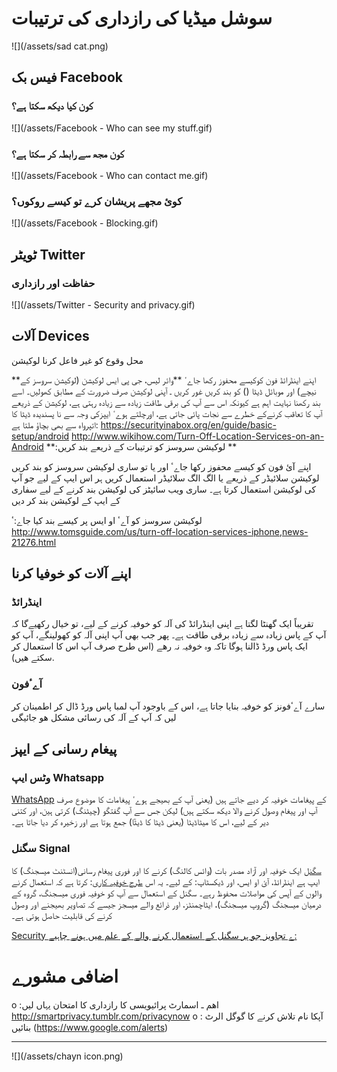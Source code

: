 # سوشل میڈیا کی رازداری کی ترتیبات

![](/assets/sad cat.png)

## فیس بک Facebook

### کون کیا دیکھ سکتا ہے؟

![](/assets/Facebook - Who can see my stuff.gif)



### کون مجھ سے رابطہ کر سکتا ہے؟
![](/assets/Facebook - Who can contact me.gif)



### کوئ مجھے پریشان کرے تو کیسے روکوں؟

![](/assets/Facebook - Blocking.gif)




## ٹویٹر Twitter

### حفاظت اور رازداری

![](/assets/Twitter - Security  and privacy.gif)



## آلات Devices
محل وقوع کو غیر فاعل کرنا لوکیشن 


**اپنے اینڈرائڈ فون کوکیسے محفوز رکھا جاےٴ
**وائر لیس، جی پی ایس لوکیشن (لوکیشن سروسز کے نیچے) اور موبائل ڈیٹا () کو بند کریں 
غور کریں ـ آپنی لوکیشن صرف ضرورت کے مطابق کھولیں۔ اسے بند رکھنا نہایت اہم ہے کیونکہ اس سے آپ کی برقی طاقت زیادہ سے زیادہ رہتی ہے، لوکیشن کے ذریعے آپ کا تعاقب کرنےکے خطرے سے نجات پائی جاتی ہے، اورچلتے ہوےٴ ایپزکی وجہ سے نا پسندیدہ ڈیٹا کا اتپرواہ سے  بھی بچاؤ ملتا ہے: https://securityinabox.org/en/guide/basic-setup/android
http://www.wikihow.com/Turn-Off-Location-Services-on-an-Android
**:لوکیشن سروسز کو ترتیبات کے ذریعے بند کریں
**

اپنے آئ فون کو کیسے محفوز رکھا جاےٴ
اور یا تو ساری لوکیشن سروسز کو بند کریں لوکیشن سلائیڈر کے ذریعے یا الگ الگ سلائیڈر استعمال کریں ہر اس ایپ کے لیے جو آپ کی لوکیشن استعمال کرتا ہے۔ ساری ویب سائیٹز کی لوکیشن بند کرنے کے لیے سفاری کے ایپ کے لوکیشن بند کر دیں

لوکیشن سروسز کو آےٴ او ایس پر کیسے بند کیا جاے:ٴ http://www.tomsguide.com/us/turn-off-location-services-iphone,news-21276.html


## اپنے آلات کو خوفیا کرنا
### اینڈرائڈ
تقریباً ایک گھنٹا لگتا ہے اپنی اینڈرائڈ کی آلہ کو خوفیہ کرنے کے لیے، تو خیال رکھیےگا کہ آپ کے پاس زیادہ سے زیادہ برقی طاقت ہے۔ پھر جب بھی آپ اپنی آلہ کو کھولینگے، آپ کو ایک پاس ورڈ ڈالنا ہوگا تاکہ وہ خوفیہ نہ رھے (اس طرح صرف آپ اس کا استعمال کر سکتے ھیں).


### آےٴفون
سارے آےٴفونز کو خوفیہ بنایا جاتا ہے، اس کے باوجود آپ لمبا پاس ورڈ ڈال کر اطمینان کر لیں کہ آپ کے آلہ کی رسائی مشکل ھو جائیگی



## پیغام رسانی کے ایپز
### وٹس ایپ  Whatsapp

[WhatsApp](https://www.google.com/url?q=https://www.whatsapp.com/&sa=D&ust=1478912695335000&usg=AFQjCNELf_NF1iUfscK9LNYX-2EqNpGOow)   کے پیغامات خوفیہ کر دیے جاتے ہیں (یعنی آپ کے بھیجے ہوےٴ پیغامات کا موضوع صرف آپ اور پیغام وصول کرنے والا دیکھ سکتے ہیں) لیکن جس سے آپ گفتگو (چیٹنگ) کرتی ہین، اور کتنی دیر کے لیے، اس کا میٹاڈیٹا (یعنی ڈیٹا کا ڈیٹٓا) جمع ہوتا ہے اور زخیرہ کر دیا جاتا ہے۔


### سگنل Signal

[سگنل](https://whispersystems.org) ایک خوفیہ اور آزاد مصدر بات (وائس کالنگ) کرنے کا اور فوری پیغام رسانی(انسٹنٹ میسجنگ) کا ایپ ہے اینڈرائڈ، آئ او ایس، اور ڈیکسٹاپ: کے لیے۔ یہ اس [طرح خوفیہ کاری](https://en.wikipedia.org/wiki/End-to-end_encryption): کرتا ہے کہ استعمال کرنے والوں کے آپس کی مواصلات محفوظ رہے۔ سگنل کے استعمال سے آپ کو خوفیہ فوری میسجنگ، گروہ کے درمیان میسجنگ (گروپ میسجنگ)، ایٹاچمنٹز، اور ذرائع والے میسجز جیسے کہ تصاویر بھیجنے اور وصول کرنے کی قابلیت حاصل ہوتی ہے۔


[Security ے تجاویز جو ہر سگنل کے استعمال کرنے والے کے علم میں ہونے چاہیے:
](https://theintercept.com/2016/07/02/security-tips-every-signal-user-should-know/&sa=D&ust=1478912695344000&usg=AFQjCNEg5QaQwxEpg5CJqH049_FqKIAnYA)

# اضافی مشورے

o :اھم ـ اسمارٹ پرائیویسی کا رازداری کا امتحان یہاں لیں
http://smartprivacy.tumblr.com/privacynow
o : آپکا نام تلاش کرنے کا گوگل الرٹ بنائیں (https://www.google.com/alerts)

---
![](/assets/chayn icon.png)


